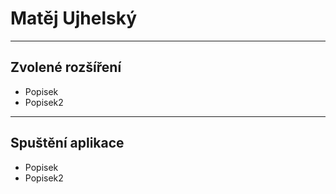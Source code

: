 # Matěj Ujhelský
---
## Zvolené rozšíření
- Popisek
- Popisek2
---
## Spuštění aplikace

- Popisek
- Popisek2